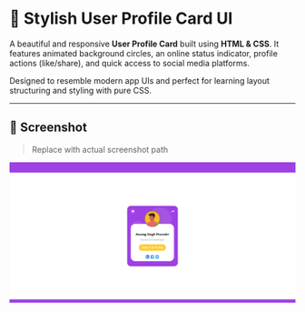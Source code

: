 # 👤 Stylish User Profile Card UI

A beautiful and responsive **User Profile Card** built using **HTML & CSS**. It features animated background circles, an online status indicator, profile actions (like/share), and quick access to social media platforms.

Designed to resemble modern app UIs and perfect for learning layout structuring and styling with pure CSS.

---

## 📸 Screenshot

> Replace with actual screenshot path

![Preview](./screenshot.png)
